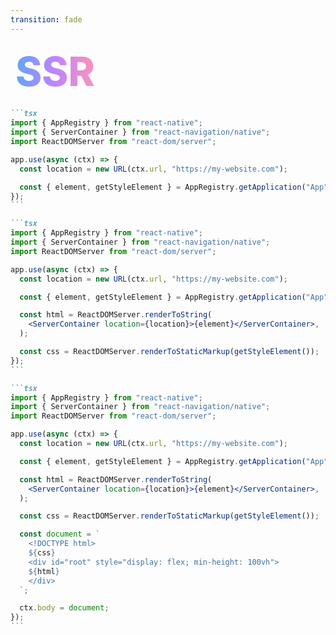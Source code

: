 ```yaml
---
transition: fade
---
```


<div
  v-motion
  :initial="{ x: -80 }"
  :enter="{ x: 0 }"
  :leave="{ x: 1000 }"
  style="font-size: 4rem; font-weight: 800; padding: 0.5rem; display: inline-block; line-height: 1.2;"
>
  <span style="background: linear-gradient(to right, rgb(96, 165, 250), rgb(192, 132, 252), rgb(251, 146, 188)); -webkit-background-clip: text; -webkit-text-fill-color: transparent; background-clip: text;">SSR</span> 
</div>

````md magic-move {lines: true} example-server.ts
```tsx
import { AppRegistry } from "react-native";
import { ServerContainer } from "react-navigation/native";
import ReactDOMServer from "react-dom/server";

app.use(async (ctx) => {
  const location = new URL(ctx.url, "https://my-website.com");

  const { element, getStyleElement } = AppRegistry.getApplication("App");
});
```

```tsx
import { AppRegistry } from "react-native";
import { ServerContainer } from "react-navigation/native";
import ReactDOMServer from "react-dom/server";

app.use(async (ctx) => {
  const location = new URL(ctx.url, "https://my-website.com");

  const { element, getStyleElement } = AppRegistry.getApplication("App");

  const html = ReactDOMServer.renderToString(
    <ServerContainer location={location}>{element}</ServerContainer>,
  );

  const css = ReactDOMServer.renderToStaticMarkup(getStyleElement());
});
```

```tsx
import { AppRegistry } from "react-native";
import { ServerContainer } from "react-navigation/native";
import ReactDOMServer from "react-dom/server";

app.use(async (ctx) => {
  const location = new URL(ctx.url, "https://my-website.com");

  const { element, getStyleElement } = AppRegistry.getApplication("App");

  const html = ReactDOMServer.renderToString(
    <ServerContainer location={location}>{element}</ServerContainer>,
  );

  const css = ReactDOMServer.renderToStaticMarkup(getStyleElement());

  const document = `
    <!DOCTYPE html>
    ${css}
    <div id="root" style="display: flex; min-height: 100vh">
    ${html}
    </div>
  `;

  ctx.body = document;
});
```
````

<!--
Now it's not impossible to build your own SSR server with react navigation, We can achieve this with a express server. First we need to need to get the application registry which will give us the element we want to render and any css associated with it. Then we need to render the element to a string and also pass that to the server container, which is responsible for rendering our app on the server with the correct navigation state. Finally we render the css to a static string and return the html to the browser.
-->
